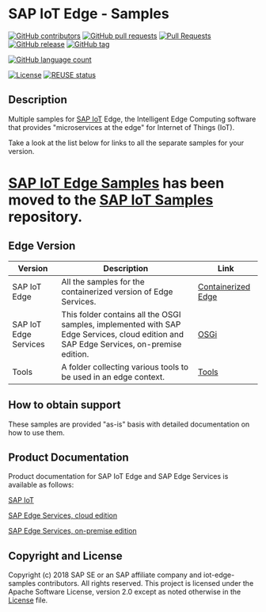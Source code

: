 # SAP IoT Edge -  Samples
[![GitHub contributors](https://img.shields.io/github/contributors-anon/SAP-Samples/iot-edge-samples)](https://github.com/SAP-samples/iot-edge-samples/graphs/contributors)
[![GitHub pull requests](https://img.shields.io/github/issues-pr-raw/SAP-Samples/iot-edge-samples)](https://github.com/SAP-samples/iot-edge-samples/pulls?q=is%3Aopen+is%3Apr)
[![Pull Requests](https://img.shields.io/github/issues-pr-closed-raw/SAP-Samples/iot-edge-samples)](https://github.com/SAP-samples/iot-edge-samples/pulls?q=is%3Apr+is%3Aclosed)
[![GitHub release](https://img.shields.io/github/release/SAP-Samples/iot-edge-samples)](https://github.com/SAP-Samples/iot-edge-samples/releases/)
[![GitHub tag](https://img.shields.io/github/tag/SAP-Samples/iot-edge-samples)](https://github.com/SAP-Samples/iot-edge-samples/tags/)


[![GitHub language count](https://img.shields.io/github/languages/count/SAP-Samples/iot-edge-samples)](https://github.com/SAP-samples/iot-edge-samples)

[![License](https://img.shields.io/badge/License-Apache%202.0-blue.svg)](https://opensource.org/licenses/Apache-2.0)
[![REUSE status](https://api.reuse.software/badge/github.com/SAP-samples/iot-edge-samples)](https://api.reuse.software/info/github.com/SAP-samples/iot-edge-samples)

## Description

Multiple samples for [SAP IoT](https://www.sap.com/products/iot-data-services.html) Edge, the Intelligent Edge Computing software that provides "microservices at the edge" for Internet of Things (IoT).

Take a look at the list below for links to all the separate samples for your version.

# [SAP IoT Edge Samples](https://github.com/SAP-samples/sap-iot-samples/tree/main/iot-edge-samples) has been moved to the [SAP IoT Samples](https://github.com/SAP-samples/sap-iot-samples) repository.

## Edge Version

| Version      | Description      | Link          |
| ------------- | ------------- | ------------- |
| SAP IoT Edge | All the samples for the containerized version of Edge Services. | [Containerized Edge](https://github.com/SAP-samples/sap-iot-samples/tree/main/iot-edge-samples)  |
| SAP IoT Edge Services | This folder contains all the OSGI samples, implemented with SAP Edge Services, cloud edition and SAP Edge Services, on-premise edition. | [OSGi](https://github.com/SAP-samples/iot-edge-samples/tree/main/OSGI)  |
| Tools | A folder collecting various tools to be used in an edge context. | [Tools](https://github.com/SAP-samples/iot-edge-samples/tree/main/tools)  |


## How to obtain support

These samples are provided "as-is" basis with detailed documentation on how to use them.


## Product Documentation

Product documentation for SAP IoT Edge and SAP Edge Services is available as follows:

[SAP IoT](https://help.sap.com/viewer/p/SAP_IoT)

[SAP Edge Services, cloud edition](https://help.sap.com/viewer/p/EDGE_SERVICES)

[SAP Edge Services, on-premise edition](https://help.sap.com/viewer/p/SAP_EDGE_SERVICES_OP)


## Copyright and License

Copyright (c) 2018 SAP SE or an SAP affiliate company and iot-edge-samples contributors. All rights reserved. This project is licensed under the Apache Software License, version 2.0 except as noted otherwise in the [License](LICENSE) file.
